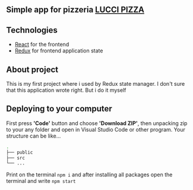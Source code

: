## Simple app for pizzeria [LUCCI PIZZA](https://lucci-pizza.vercel.app/)

## Technologies

- [React](https://reactjs.org/docs/create-a-new-react-app.html) for the frontend
- [Redux](https://redux.js.org/) for frontend application state

## About project

This is my first project where i used by Redux state manager. I don't sure that this application wrote right. But i do it myself

## Deploying to your computer

First press **'Code'** button and choose **'Download ZIP'**, then unpacking zip to your any folder and open in Visual Studio Code or other program.
Your structure can be like...

```bash
. 
├── public
├── src
└── ...
```

Print on the terminal `npm i` and after installing all packages open the terminal and write `npm start`
